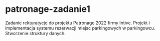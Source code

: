 # patronage-zadanie1
Zadanie rekturatycje do projektu Patronage 2022 firmy Intive. 
Projekt i implementacja systemu rezerwacji miejsc parkingowych w parkingowcu.
Stworzenie struktury danych. 
